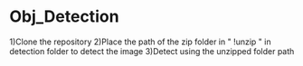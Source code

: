 # Obj_Detection
1)Clone the repository
2)Place the path of the zip folder in " !unzip <file location of cats.zip> " in detection folder to detect the image
3)Detect using the unzipped folder path
